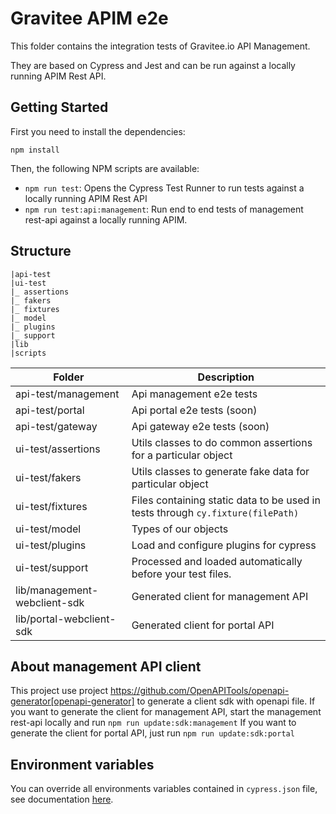 # Gravitee APIM e2e

This folder contains the integration tests of Gravitee.io API Management.

They are based on Cypress and Jest and can be run against a locally running APIM Rest API.


## Getting Started

First you need to install the dependencies:

```shell
npm install
```

Then, the following NPM scripts are available:
 - `npm run test`: Opens the Cypress Test Runner to run tests against a locally running APIM Rest API
 - `npm run test:api:management`: Run end to end tests of management rest-api against a locally running APIM.

## Structure
````
|api-test
|ui-test
|_ assertions
|_ fakers
|_ fixtures
|_ model
|_ plugins
|_ support
|lib
|scripts
````

| Folder 	                             | Description 	                                                                      |
|--------------------------------------|------------------------------------------------------------------------------------|
| api-test/management     	            | Api management e2e tests                                                           |
| api-test/portal     	                | Api portal e2e tests (soon)                                                        |
| api-test/gateway     	               | Api gateway e2e tests (soon)                                                       |
| ui-test/assertions     	             | Utils classes to do common assertions for a particular object     	                |
| ui-test/fakers     	                 | Utils classes to generate fake data for particular object  	                       |
| ui-test/fixtures     	               | Files containing static data to be used in tests through `cy.fixture(filePath)`  	 |
| ui-test/model       	                | Types of our objects            	                                                  |
| ui-test/plugins       	              | Load and configure plugins for cypress            	                                |
| ui-test/support       	              | Processed and loaded automatically before your test files.            	            |
| lib/management-webclient-sdk       	 | Generated client for management API                                                |
| lib/portal-webclient-sdk       	     | Generated client for portal API                                                    |

## About management API client 

This project use project https://github.com/OpenAPITools/openapi-generator[openapi-generator] to generate a client sdk with openapi file.
If you want to generate the client for management API, start the management rest-api locally and run `npm run update:sdk:management`
If you want to generate the client for portal API, just run `npm run update:sdk:portal`

## Environment variables

You can override all environments variables contained in `cypress.json` file, see documentation [here](https://docs.cypress.io/guides/guides/environment-variables#Setting).


